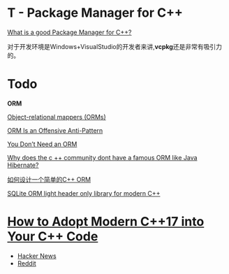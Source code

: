 # T - Package Manager for C++
[What is a good Package Manager for C++?](https://www.reddit.com/r/cpp/comments/8t0ufu/what_is_a_good_package_manager_for_c/)

对于开发环境是Windows+VisualStudio的开发者来讲,**vcpkg**还是非常有吸引力的。

# Todo

**ORM**

[Object-relational mappers (ORMs)](https://www.fullstackpython.com/object-relational-mappers-orms.html)

[ORM Is an Offensive Anti-Pattern](https://www.yegor256.com/2014/12/01/orm-offensive-anti-pattern.html)

[You Don’t Need an ORM](https://hackernoon.com/you-dont-need-an-orm-7ef83bd1b37d)

[Why does the c ++ community dont have a famous ORM like Java Hibernate?](https://www.reddit.com/r/cpp/comments/698f5j/why_does_the_c_community_dont_have_a_famous_orm/)

[如何设计一个简单的C++ ORM](http://purecpp.org/?p=1024)

[SQLite ORM light header only library for modern C++](https://github.com/fnc12/sqlite_orm)

# [How to Adopt Modern C++17 into Your C++ Code](https://channel9.msdn.com/Events/Build/2018/BRK2146)

- [Hacker News](https://news.ycombinator.com/item?id=17036804)
- [Reddit](https://www.reddit.com/r/cpp/comments/8iexv8/herb_sutter_how_to_adopt_modern_c17_into_your_c/)
